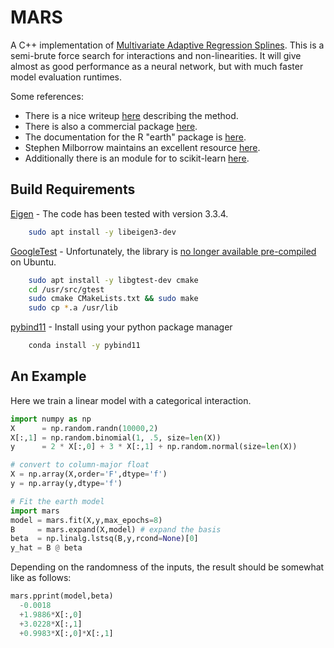# MARS

A C++ implementation of [Multivariate Adaptive Regression Splines](https://bit.ly/3cAc7xp). This is
a semi-brute force search for interactions and non-linearities. It will give almost as good
performance as a neural network, but with much faster model evaluation runtimes.

Some references:
* There is a nice writeup [here](https://uc-r.github.io/mars) describing the method.
* There is also a commercial package [here](https://www.salford-systems.com/products/mars).
* The documentation for the R "earth" package is [here](https://cran.r-project.org/web/packages/earth/earth.pdf).
* Stephen Milborrow maintains an excellent resource [here](http://www.milbo.users.sonic.net/earth).
* Additionally there is an module for to scikit-learn [here](https://contrib.scikit-learn.org/py-earth).

## Build Requirements
[Eigen](http://eigen.tuxfamily.org/) - The code has been tested with version 3.3.4.

```bash
    sudo apt install -y libeigen3-dev
```

[GoogleTest](https://github.com/google/googletest) - Unfortunately, the library is [no longer
available pre-compiled](https://bit.ly/2vNUBWN) on Ubuntu.

```bash
    sudo apt install -y libgtest-dev cmake
    cd /usr/src/gtest
    sudo cmake CMakeLists.txt && sudo make
    sudo cp *.a /usr/lib
```

[pybind11](https://github.com/pybind/pybind11) - Install using your python package manager

```bash
    conda install -y pybind11
```

## An Example
Here we train a linear model with a categorical interaction.

```python
import numpy as np
X      = np.random.randn(10000,2)
X[:,1] = np.random.binomial(1, .5, size=len(X))
y      = 2 * X[:,0] + 3 * X[:,1] + np.random.normal(size=len(X))

# convert to column-major float
X = np.array(X,order='F',dtype='f')
y = np.array(y,dtype='f')

# Fit the earth model
import mars
model = mars.fit(X,y,max_epochs=8)
B     = mars.expand(X,model) # expand the basis
beta  = np.linalg.lstsq(B,y,rcond=None)[0]
y_hat = B @ beta
```

Depending on the randomness of the inputs, the result should be somewhat like as follows:

```python
mars.pprint(model,beta)
  -0.0018
  +1.9886*X[:,0]
  +3.0228*X[:,1]
  +0.9983*X[:,0]*X[:,1]
```
